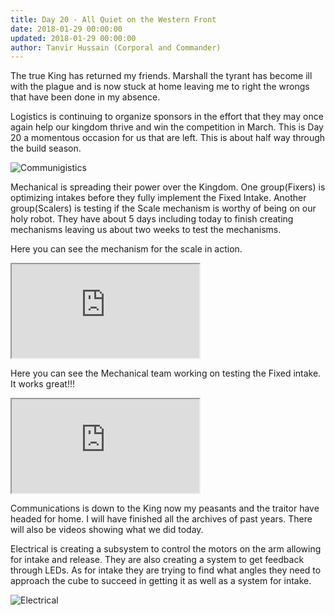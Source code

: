 ```yaml
---
title: Day 20 - All Quiet on the Western Front
date: 2018-01-29 00:00:00
updated: 2018-01-29 00:00:00
author: Tanvir Hussain (Corporal and Commander)
---
```


The true King has returned my friends. Marshall the tyrant has become ill with the plague and is now stuck at home leaving me to right the wrongs that have been done in my absence.

Logistics is continuing to organize sponsors in the effort that they may once again help our kingdom thrive and win the competition in March. This is Day 20 a momentous occasion for us that are left. This is about half way through the build season.

![Communigistics](/images/20180129/communigistics.jpg)

Mechanical is spreading their power over the Kingdom. One group(Fixers) is optimizing intakes before they fully implement the Fixed Intake. Another group(Scalers) is testing if the Scale mechanism is worthy of being on our holy robot. They have about 5 days including today to finish creating mechanisms leaving us about two weeks to test the mechanisms.

Here you can see the mechanism for the scale in action.

<div class="videowrapper">
  <iframe src="https://www.youtube.com/embed/qjU0sIeVgBc" allowfullscreen></iframe>
</div>

Here you can see the Mechanical team working on testing the Fixed intake. It works great!!!

<div class="videowrapper">
  <iframe src="https://www.youtube.com/embed/2dNZvUrMAvY" allowfullscreen></iframe>
</div>

Communications is down to the King now my peasants and the traitor have headed for home. I will have finished all the archives of past years. There will also be videos showing what we did today.

Electrical is creating a subsystem to control the motors on the arm allowing for intake and release. They are also creating a system to get feedback through LEDs. As for intake they are trying to find what angles they need to approach the cube to succeed in getting it as well as a system for intake.

![Electrical](/images/20180129/electrical.jpg)
